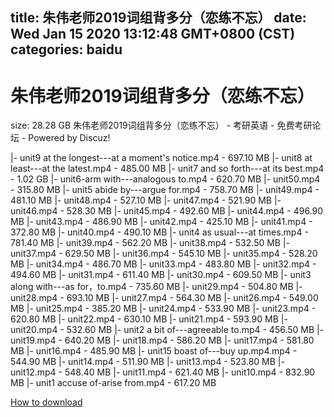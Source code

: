 
title: 朱伟老师2019词组背多分（恋练不忘）
date: Wed Jan 15 2020 13:12:48 GMT+0800 (CST)    
categories: baidu
---

# 朱伟老师2019词组背多分（恋练不忘）
size: 28.28 GB
 朱伟老师2019词组背多分（恋练不忘） - 考研英语 - 免费考研论坛 - Powered by Discuz!
 
|- unit9 at the longest---at a moment's notice.mp4 - 697.10 MB
|- unit8 at least---at the latest.mp4 - 485.00 MB
|- unit7 and so forth---at its best.mp4 - 1.02 GB
|- unit6-arm with---analogous to.mp4 - 620.70 MB
|- unit50.mp4 - 315.80 MB
|- unit5 abide by---argue for.mp4 - 758.70 MB
|- unit49.mp4 - 481.10 MB
|- unit48.mp4 - 527.10 MB
|- unit47.mp4 - 521.90 MB
|- unit46.mp4 - 528.30 MB
|- unit45.mp4 - 492.60 MB
|- unit44.mp4 - 496.90 MB
|- unit43.mp4 - 486.90 MB
|- unit42.mp4 - 425.10 MB
|- unit41.mp4 - 372.80 MB
|- unit40.mp4 - 490.10 MB
|- unit4 as usual---at times.mp4 - 781.40 MB
|- unit39.mp4 - 562.20 MB
|- unit38.mp4 - 532.50 MB
|- unit37.mp4 - 629.50 MB
|- unit36.mp4 - 545.10 MB
|- unit35.mp4 - 528.20 MB
|- unit34.mp4 - 486.70 MB
|- unit33.mp4 - 483.80 MB
|- unit32.mp4 - 494.60 MB
|- unit31.mp4 - 611.40 MB
|- unit30.mp4 - 609.50 MB
|- unit3 along with---as for，to.mp4 - 735.60 MB
|- unit29.mp4 - 504.80 MB
|- unit28.mp4 - 693.10 MB
|- unit27.mp4 - 564.30 MB
|- unit26.mp4 - 549.00 MB
|- unit25.mp4 - 385.20 MB
|- unit24.mp4 - 533.90 MB
|- unit23.mp4 - 620.80 MB
|- unit22.mp4 - 630.10 MB
|- unit21.mp4 - 593.90 MB
|- unit20.mp4 - 532.60 MB
|- unit2 a bit of---agreeable to.mp4 - 456.50 MB
|- unit19.mp4 - 640.20 MB
|- unit18.mp4 - 586.20 MB
|- unit17.mp4 - 581.80 MB
|- unit16.mp4 - 485.90 MB
|- unit15 boast of---buy up.mp4.mp4 - 544.90 MB
|- unit14.mp4 - 511.90 MB
|- unit13.mp4 - 523.80 MB
|- unit12.mp4 - 548.40 MB
|- unit11.mp4 - 621.40 MB
|- unit10.mp4 - 832.90 MB
|- unit1 accuse of-arise from.mp4 - 617.20 MB

[How to download](https://bpcam.bemobtrk.com/go/2ceec3aa-1ca2-46d6-b9ff-aaa5c184517c?jno=233)